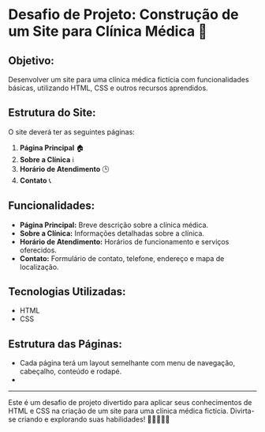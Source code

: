 # Desafio de Projeto: Construção de um Site para Clínica Médica 🏥

## Objetivo:
Desenvolver um site para uma clínica médica fictícia com funcionalidades básicas, utilizando HTML, CSS e outros recursos aprendidos.

## Estrutura do Site:
O site deverá ter as seguintes páginas:

1. **Página Principal** 🏠
2. **Sobre a Clínica** ℹ️
3. **Horário de Atendimento** 🕒
4. **Contato** 📞

## Funcionalidades:

- **Página Principal:** Breve descrição sobre a clínica médica.
- **Sobre a Clínica:** Informações detalhadas sobre a clínica.
- **Horário de Atendimento:** Horários de funcionamento e serviços oferecidos.
- **Contato:** Formulário de contato, telefone, endereço e mapa de localização.

## Tecnologias Utilizadas:
- HTML
- CSS

## Estrutura das Páginas:
- Cada página terá um layout semelhante com menu de navegação, cabeçalho, conteúdo e rodapé.
- 
---

Este é um desafio de projeto divertido para aplicar seus conhecimentos de HTML e CSS na criação de um site para uma clínica médica fictícia. Divirta-se criando e explorando suas habilidades! 🚀👩‍⚕️👨‍⚕️
